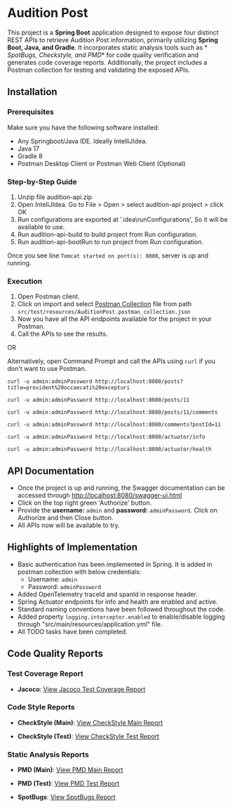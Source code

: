 <h1>Audition Post</h1>

[//]: # (# Audition Post)

This project is a **Spring Boot** application designed to expose four distinct REST APIs to retrieve Audition Post
information, primarily utilizing **Spring Boot, Java, and Gradle**. It incorporates static analysis tools such as *
*SpotBugs, Checkstyle, and PMD** for code quality verification and generates code coverage reports. Additionally, the
project includes a Postman collection for testing and validating the exposed APIs.

<h2>Installation</h2>

[//]: # (## Installation)

### Prerequisites

Make sure you have the following software installed:

- Any Springboot/Java IDE. Ideally IntelliJIdea.
- Java 17
- Gradle 8
- Postman Desktop Client or Postman Web Client (Optional)

### Step-by-Step Guide

1. Unzip file audition-api.zip
2. Open InteliJIdea. Go to File > Open > select audition-api project > click OK
3. Run configurations are exported at '.idea\runConfigurations', So it will be available to use.
4. Run audition-api-build to build project from Run configuration.
5. Run audition-api-bootRun to run project from Run configuration.

Once you see line `Tomcat started on port(s): 8080`, server is up and running.

### Execution

1. Open Postman client.
2. Click on import and select [Postman Collection](src/test/resources/AuditionPost.postman_collection.json) file from
   path `src/test/resources/AuditionPost.postman_collection.json`
3. Now you have all the API endpoints available for the project in your Postman.
4. Call the APIs to see the results.

OR

Alternatively, open Command Prompt and call the APIs using `curl` if you don't want to use Postman.

```
curl -u admin:adminPassword http://localhost:8080/posts?title=provident%20occaecati%20excepturi

curl -u admin:adminPassword http://localhost:8080/posts/11

curl -u admin:adminPassword http://localhost:8080/posts/11/comments

curl -u admin:adminPassword http://localhost:8080/comments?postId=11

curl -u admin:adminPassword http://localhost:8080/actuator/info

curl -u admin:adminPassword http://localhost:8080/actuator/health
```

<h2>API Documentation</h2>

- Once the project is up and running, the Swagger documentation can be accessed
  through [http://localhost:8080/swagger-ui.html](http://localhost:8080/swagger-ui.html
  )
- Click on the top right green 'Authorize' button.
- Provide the <b>username:</b> `admin` and <b>password:</b> `adminPassword`. Click on Authorize and then Close button.
- All APIs now will be available to try.

<h2>Highlights of Implementation</h2>

- Basic authentication has been implemented in Spring. It is added in postman collection with below credentials:
    - Username: `admin`
    - Password: `adminPassword`
- Added OpenTelemetry traceId and spanId in response header.
- Spring Actuator endpoints for info and health are enabled and active.
- Standard naming conventions have been followed throughout the code.
- Added property `logging.interceptor.enabled` to enable/disable logging through "src/main/resources/application.yml"
  file.
- All TODO tasks have been completed.

<h2>Code Quality Reports</h2>

[//]: # (# Code Quality Reports)

### Test Coverage Report

- **Jacoco**: [View Jacoco Test Coverage Report](build/reports/jacoco/test/html/index.html)

[//]: # (  The Jacoco report provides insights into the code coverage of your unit tests.)

### Code Style Reports

- **CheckStyle (Main)**: [View CheckStyle Main Report](build/reports/checkstyle/main.html)

[//]: # (  This report shows the CheckStyle analysis for the main codebase, highlighting code style violations and suggestions.)

- **CheckStyle (Test)**: [View CheckStyle Test Report](build/reports/checkstyle/test.html)

[//]: # (  This report shows the CheckStyle analysis for test code, ensuring it adheres to the defined coding standards.)

### Static Analysis Reports

- **PMD (Main)**: [View PMD Main Report](build/reports/pmd/main.html)

[//]: # (  PMD static analysis report for the main codebase, which checks for common code issues like unused variables and)

[//]: # (  complex code.)

- **PMD (Test)**: [View PMD Test Report](build/reports/pmd/test.html)

[//]: # (  PMD static analysis report for test code, similar to the main code analysis but focused on test-related issues.)

- **SpotBugs**: [View SpotBugs Report](build/reports/spotbugs/spotbugs.html)

[//]: # (  SpotBugs report analyzes your code for potential bugs, such as null pointer exceptions or concurrency issues.)


